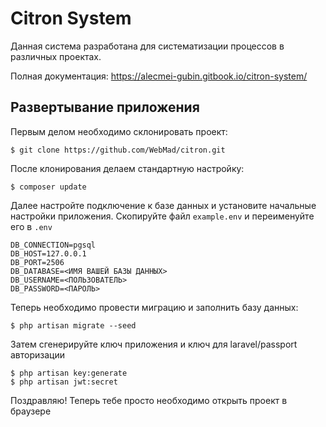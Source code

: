 # Citron System
Данная система разработана для систематизации процессов в различных проектах.

Полная документация: https://alecmei-gubin.gitbook.io/citron-system/
## Развертывание приложения
Первым делом необходимо склонировать проект: 

```
$ git clone https://github.com/WebMad/citron.git
```

После клонирования делаем стандартную настройку:

```
$ composer update
```

Далее настройте подключение к базе данных и установите начальные настройки приложения. Cкопируйте файл `example.env` и переименуйте его в `.env`

```
DB_CONNECTION=pgsql
DB_HOST=127.0.0.1
DB_PORT=2506
DB_DATABASE=<ИМЯ ВАШЕЙ БАЗЫ ДАННЫХ>
DB_USERNAME=<ПОЛЬЗОВАТЕЛЬ>
DB_PASSWORD=<ПАРОЛЬ>
```

Теперь необходимо провести миграцию и заполнить базу данных:

```
$ php artisan migrate --seed
```


Затем сгенерируйте ключ приложения и ключ для laravel/passport авторизации

```
$ php artisan key:generate
$ php artisan jwt:secret
```

Поздравляю! Теперь тебе просто необходимо открыть проект в браузере
